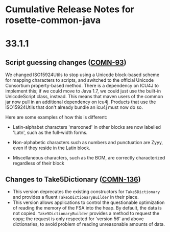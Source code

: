 # Cumulative Release Notes for rosette-common-java #

# 33.1.1 #

## Script guessing changes ([COMN-93](http://jira.basistech.net/browse/COMN-93)) ##

We changed ISO15924Utils to stop using a Unicode block-based scheme
for mapping characters to scripts, and switched to the official
Unicode Consortium property-based method. There is a dependency on
ICU4J to implement this; if we could move to Java 1.7, we could just
use the built-in UnicodeScript class, instead.  This means that maven
users of the common jar now pull in an additional dependency on icu4j.
Products that use the ISO15924Utils that don't already bundle an icu4j
must now do so.

Here are some examples of how this is different:

* Latin-alphabet characters 'marooned' in other blocks are now
  labelled 'Latn', such as the full-width forms.

* Non-alphabetic characters such as numbers and punctuation are Zyyy,
  even if they reside in the Latin block.

* Miscellaneous characters, such as the BOM, are correctly
  characterized regardless of their block
  
## Changes to Take5Dictionary  ([COMN-136](http://jira.basistech.net/browse/COMN-136)) ##
  
*  This version deprecates the existing constructors for
   `Take5Dictionary` and provides a fluent `Take5DictionaryBuilder` in
   their place. 
* This version allows applications to control the questionable
  optimization of reading the memory of the FSA into the heap. By
  default, the data is not copied. `Take5DictionaryBuilder` provides a
  method to request the copy; the request is only respected for
  'version 56' and above dictionaries, to avoid problem of reading
  unreasonable amounts of data.
